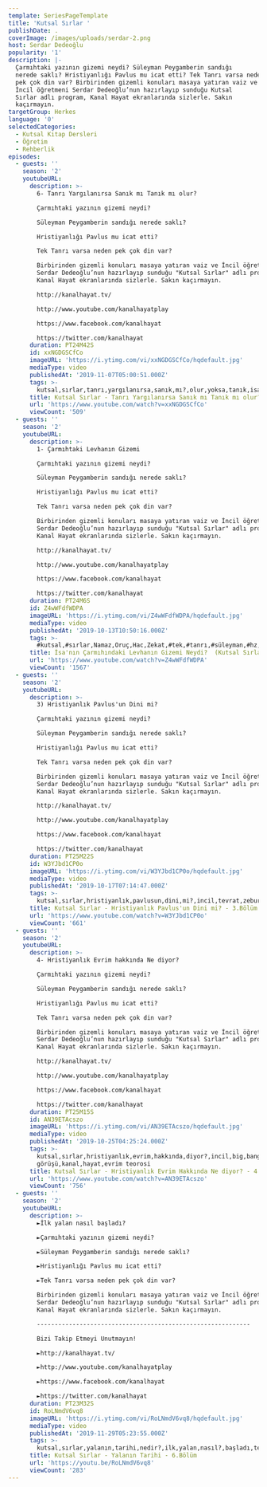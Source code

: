```yaml
---
template: SeriesPageTemplate
title: 'Kutsal Sırlar '
publishDate: .
coverImage: /images/uploads/serdar-2.png
host: Serdar Dedeoğlu
popularity: '1'
description: |-
  Çarmıhtaki yazının gizemi neydi? Süleyman Peygamberin sandığı
  nerede saklı? Hristiyanlığı Pavlus mu icat etti? Tek Tanrı varsa neden
  pek çok din var? Birbirinden gizemli konuları masaya yatıran vaiz ve
  İncil öğretmeni Serdar Dedeoğlu’nun hazırlayıp sunduğu Kutsal
  Sırlar adlı program, Kanal Hayat ekranlarında sizlerle. Sakın
  kaçırmayın.
targetGroup: Herkes
language: '0'
selectedCategories:
  - Kutsal Kitap Dersleri
  - Öğretim
  - Rehberlik
episodes:
  - guests: ''
    season: '2'
    youtubeURL:
      description: >-
        6- Tanrı Yargılanırsa Sanık mı Tanık mı olur?

        Çarmıhtaki yazının gizemi neydi? 

        Süleyman Peygamberin sandığı nerede saklı? 

        Hristiyanlığı Pavlus mu icat etti? 

        Tek Tanrı varsa neden pek çok din var? 

        Birbirinden gizemli konuları masaya yatıran vaiz ve İncil öğretmeni
        Serdar Dedeoğlu’nun hazırlayıp sunduğu "Kutsal Sırlar" adlı program,
        Kanal Hayat ekranlarında sizlerle. Sakın kaçırmayın.

        http://kanalhayat.tv/

        http://www.youtube.com/kanalhayatplay

        https://www.facebook.com/kanalhayat

        https://twitter.com/kanalhayat
      duration: PT24M42S
      id: xxNGDGSCfCo
      imageURL: 'https://i.ytimg.com/vi/xxNGDGSCfCo/hqdefault.jpg'
      mediaType: video
      publishedAt: '2019-11-07T05:00:51.000Z'
      tags: >-
        kutsal,sırlar,tanrı,yargılanırsa,sanık,mı?,olur,yoksa,tanık,isa,mesih,hakikat,kanal,hayat,tv,istanbul,incil
      title: Kutsal Sırlar - Tanrı Yargılanırsa Sanık mı Tanık mı olur? - 6.Bölüm
      url: 'https://www.youtube.com/watch?v=xxNGDGSCfCo'
      viewCount: '509'
  - guests: ''
    season: '2'
    youtubeURL:
      description: >-
        1- Çarmıhtaki Levhanın Gizemi

        Çarmıhtaki yazının gizemi neydi? 

        Süleyman Peygamberin sandığı nerede saklı? 

        Hristiyanlığı Pavlus mu icat etti? 

        Tek Tanrı varsa neden pek çok din var? 

        Birbirinden gizemli konuları masaya yatıran vaiz ve İncil öğretmeni
        Serdar Dedeoğlu’nun hazırlayıp sunduğu "Kutsal Sırlar" adlı program,
        Kanal Hayat ekranlarında sizlerle. Sakın kaçırmayın.

        http://kanalhayat.tv/

        http://www.youtube.com/kanalhayatplay

        https://www.facebook.com/kanalhayat

        https://twitter.com/kanalhayat
      duration: PT24M6S
      id: Z4wWFdfWDPA
      imageURL: 'https://i.ytimg.com/vi/Z4wWFdfWDPA/hqdefault.jpg'
      mediaType: video
      publishedAt: '2019-10-13T10:50:16.000Z'
      tags: >-
        #kutsal,#sırlar,Namaz,Oruç,Hac,Zekat,#tek,#tanrı,#süleyman,#hz,#pavlus,#hristiyanlık,#çarmıh,#levha
      title: İsa'nın Çarmıhındaki Levhanın Gizemi Neydi?  (Kutsal Sırlar - 1.Bölüm)
      url: 'https://www.youtube.com/watch?v=Z4wWFdfWDPA'
      viewCount: '1567'
  - guests: ''
    season: '2'
    youtubeURL:
      description: >-
        3) Hristiyanlık Pavlus'un Dini mi?

        Çarmıhtaki yazının gizemi neydi? 

        Süleyman Peygamberin sandığı nerede saklı? 

        Hristiyanlığı Pavlus mu icat etti? 

        Tek Tanrı varsa neden pek çok din var? 

        Birbirinden gizemli konuları masaya yatıran vaiz ve İncil öğretmeni
        Serdar Dedeoğlu’nun hazırlayıp sunduğu "Kutsal Sırlar" adlı program,
        Kanal Hayat ekranlarında sizlerle. Sakın kaçırmayın.

        http://kanalhayat.tv/

        http://www.youtube.com/kanalhayatplay

        https://www.facebook.com/kanalhayat

        https://twitter.com/kanalhayat
      duration: PT25M22S
      id: W3YJbd1CP0o
      imageURL: 'https://i.ytimg.com/vi/W3YJbd1CP0o/hqdefault.jpg'
      mediaType: video
      publishedAt: '2019-10-17T07:14:47.000Z'
      tags: >-
        kutsal,sırlar,hristiyanlık,pavlusun,dini,mi?,incil,tevrat,zebur,kanal,hayat,serdar,dedeoğlu,mesihin,kulu
      title: Kutsal Sırlar - Hristiyanlık Pavlus'un Dini mi? - 3.Bölüm
      url: 'https://www.youtube.com/watch?v=W3YJbd1CP0o'
      viewCount: '661'
  - guests: ''
    season: '2'
    youtubeURL:
      description: >-
        4- Hristiyanlık Evrim hakkında Ne diyor?

        Çarmıhtaki yazının gizemi neydi? 

        Süleyman Peygamberin sandığı nerede saklı? 

        Hristiyanlığı Pavlus mu icat etti? 

        Tek Tanrı varsa neden pek çok din var? 

        Birbirinden gizemli konuları masaya yatıran vaiz ve İncil öğretmeni
        Serdar Dedeoğlu’nun hazırlayıp sunduğu "Kutsal Sırlar" adlı program,
        Kanal Hayat ekranlarında sizlerle. Sakın kaçırmayın.

        http://kanalhayat.tv/

        http://www.youtube.com/kanalhayatplay

        https://www.facebook.com/kanalhayat

        https://twitter.com/kanalhayat
      duration: PT25M15S
      id: AN39ETAcszo
      imageURL: 'https://i.ytimg.com/vi/AN39ETAcszo/hqdefault.jpg'
      mediaType: video
      publishedAt: '2019-10-25T04:25:24.000Z'
      tags: >-
        kutsal,sırlar,hristiyanlık,evrim,hakkında,diyor?,incil,big,bang,nedir?,insanlık,yaratılış,hristiyan
        görüşü,kanal,hayat,evrim teorosi
      title: Kutsal Sırlar - Hristiyanlık Evrim Hakkında Ne diyor? - 4.Bölüm
      url: 'https://www.youtube.com/watch?v=AN39ETAcszo'
      viewCount: '756'
  - guests: ''
    season: '2'
    youtubeURL:
      description: >-
        ►İlk yalan nasıl başladı?

        ►Çarmıhtaki yazının gizemi neydi? 

        ►Süleyman Peygamberin sandığı nerede saklı? 

        ►Hristiyanlığı Pavlus mu icat etti? 

        ►Tek Tanrı varsa neden pek çok din var? 

        Birbirinden gizemli konuları masaya yatıran vaiz ve İncil öğretmeni
        Serdar Dedeoğlu’nun hazırlayıp sunduğu "Kutsal Sırlar" adlı program,
        Kanal Hayat ekranlarında sizlerle. Sakın kaçırmayın.

        ------------------------------------------------------------

        Bizi Takip Etmeyi Unutmayın!

        ►http://kanalhayat.tv/

        ►http://www.youtube.com/kanalhayatplay

        ►https://www.facebook.com/kanalhayat

        ►https://twitter.com/kanalhayat
      duration: PT23M32S
      id: RoLNmdV6vq8
      imageURL: 'https://i.ytimg.com/vi/RoLNmdV6vq8/hqdefault.jpg'
      mediaType: video
      publishedAt: '2019-11-29T05:23:55.000Z'
      tags: >-
        kutsal,sırlar,yalanın,tarihi,nedir?,ilk,yalan,nasıl?,başladı,tevrat,yaratılış,kanal,hayat,türkiye,vaiz,müslüman,adem,havva,cennet,aden,bahçesi
      title: Kutsal Sırlar - Yalanın Tarihi - 6.Bölüm
      url: 'https://youtu.be/RoLNmdV6vq8'
      viewCount: '283'
---
```


